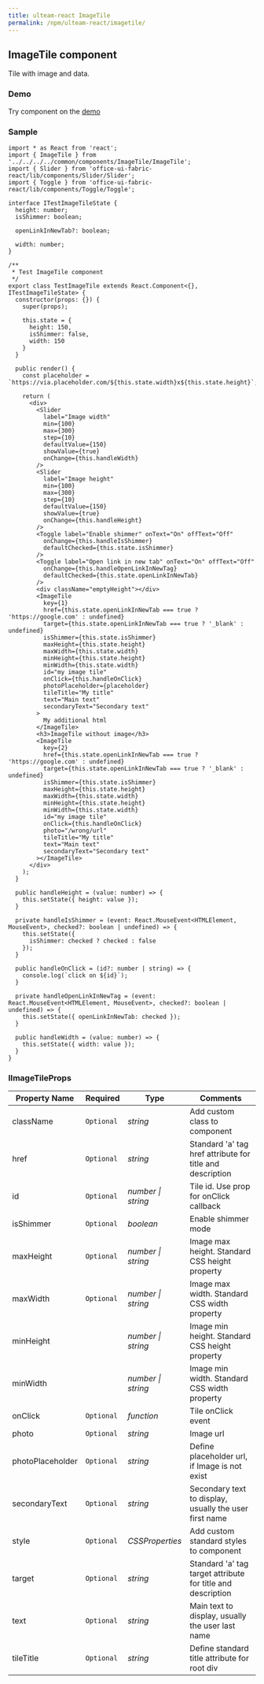 ```yaml
---
title: ulteam-react ImageTile
permalink: /npm/ulteam-react/imagetile/
---
```


## ImageTile component

Tile with image and data.

### Demo
Try component on the [demo](/npm/ulteam-react/demo/?r=imagetile)

### Sample

```tsx
import * as React from 'react';
import { ImageTile } from '../../../../common/components/ImageTile/ImageTile';
import { Slider } from 'office-ui-fabric-react/lib/components/Slider/Slider';
import { Toggle } from 'office-ui-fabric-react/lib/components/Toggle/Toggle';

interface ITestImageTileState {
  height: number;
  isShimmer: boolean;

  openLinkInNewTab?: boolean;

  width: number;
}

/**
 * Test ImageTile component
 */
export class TestImageTile extends React.Component<{}, ITestImageTileState> {
  constructor(props: {}) {
    super(props);

    this.state = {
      height: 150,
      isShimmer: false,
      width: 150
    }
  }
  
  public render() {
    const placeholder = `https://via.placeholder.com/${this.state.width}x${this.state.height}`;

    return (
      <div>
        <Slider
          label="Image width"
          min={100}
          max={300}
          step={10}
          defaultValue={150}
          showValue={true}
          onChange={this.handleWidth}
        />
        <Slider
          label="Image height"
          min={100}
          max={300}
          step={10}
          defaultValue={150}
          showValue={true}
          onChange={this.handleHeight}
        />
        <Toggle label="Enable shimmer" onText="On" offText="Off" 
          onChange={this.handleIsShimmer}
          defaultChecked={this.state.isShimmer}
        />
        <Toggle label="Open link in new tab" onText="On" offText="Off" 
          onChange={this.handleOpenLinkInNewTag}
          defaultChecked={this.state.openLinkInNewTab}
        />
        <div className="emptyHeight"></div>
        <ImageTile
          key={1}
          href={this.state.openLinkInNewTab === true ? 'https://google.com' : undefined}
          target={this.state.openLinkInNewTab === true ? '_blank' : undefined}
          isShimmer={this.state.isShimmer}
          maxHeight={this.state.height}
          maxWidth={this.state.width}
          minHeight={this.state.height}
          minWidth={this.state.width}
          id="my image tile"
          onClick={this.handleOnClick}
          photoPlaceholder={placeholder}
          tileTitle="My title"
          text="Main text"
          secondaryText="Secondary text"
        >
          My additional html
        </ImageTile>
        <h3>ImageTile without image</h3>
        <ImageTile
          key={2}
          href={this.state.openLinkInNewTab === true ? 'https://google.com' : undefined}
          target={this.state.openLinkInNewTab === true ? '_blank' : undefined}
          isShimmer={this.state.isShimmer}
          maxHeight={this.state.height}
          maxWidth={this.state.width}
          minHeight={this.state.height}
          minWidth={this.state.width}
          id="my image tile"
          onClick={this.handleOnClick}
          photo="/wrong/url"
          tileTitle="My title"
          text="Main text"
          secondaryText="Secondary text"
        ></ImageTile>
      </div>
    );
  }

  public handleHeight = (value: number) => {
    this.setState({ height: value });
  }

  private handleIsShimmer = (event: React.MouseEvent<HTMLElement, MouseEvent>, checked?: boolean | undefined) => {
    this.setState({
      isShimmer: checked ? checked : false
    });
  }

  public handleOnClick = (id?: number | string) => {
    console.log(`click on ${id}`);
  }

  private handleOpenLinkInNewTag = (event: React.MouseEvent<HTMLElement, MouseEvent>, checked?: boolean | undefined) => {
    this.setState({ openLinkInNewTab: checked });
  }

  public handleWidth = (value: number) => {
    this.setState({ width: value });
  }
}
```


### IImageTileProps

| Property Name | Required | Type | Comments |
|-|-|-|-|
 | className | `Optional` |  *string* |     Add custom class to component       |  
 | href | `Optional` |  *string* |     Standard 'a' tag href attribute for title and description       |  
 | id | `Optional` |  *number \| string* |     Tile id. Use prop for onClick callback       |  
 | isShimmer | `Optional` |  *boolean* |     Enable shimmer mode       |  
 | maxHeight | `Optional` |  *number \| string* |     Image max height. Standard CSS height property       |  
 | maxWidth | `Optional` |  *number \| string* |     Image max width. Standard CSS width property       |  
 | minHeight |  |  *number \| string* |     Image min height. Standard CSS height property       |  
 | minWidth |  |  *number \| string* |     Image min width. Standard CSS width property       |  
 | onClick | `Optional` |  *function* |     Tile onClick event       |  
 | photo | `Optional` |  *string* |     Image url       |  
 | photoPlaceholder | `Optional` |  *string* |     Define placeholder url, if Image is not exist       |  
 | secondaryText | `Optional` |  *string* |     Secondary text to display, usually the user first name       |  
 | style | `Optional` |  *CSSProperties* |     Add custom standard styles to component       |  
 | target | `Optional` |  *string* |     Standard 'a' tag target attribute for title and description       |  
 | text | `Optional` |  *string* |     Main text to display, usually the user last name       |  
 | tileTitle | `Optional` |  *string* |     Define standard title attribute for root div       |
